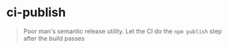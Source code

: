 # ci-publish
> Poor man's semantic release utility. Let the CI do the `npm publish` step after the build passes


